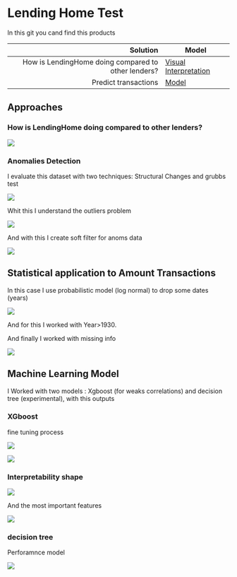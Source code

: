 # Lending Home Test


In this git you cand find this products 

|Solution|Model|
|-------:|-----|
|How is LendingHome doing compared to other lenders?|[Visual Interpretation](https://github.com/carlosjimenez88M/test-len-home/blob/master/lender.md)|
|Predict transactions|[Model](https://github.com/carlosjimenez88M/test-len-home/blob/master/prediction_model.md)|

## Approaches

### How is LendingHome doing compared to other lenders?

![](https://github.com/carlosjimenez88M/test-len-home/raw/master/lender_files/figure-gfm/unnamed-chunk-5-1.png)

### Anomalies Detection

I evaluate this dataset with two techniques: Structural Changes and grubbs test 

![](https://github.com/carlosjimenez88M/test-len-home/raw/master/prediction_model_files/figure-gfm/unnamed-chunk-4-1.png)

Whit this I understand the outliers problem

![](https://github.com/carlosjimenez88M/test-len-home/raw/master/prediction_model_files/figure-gfm/unnamed-chunk-7-1.png)

And with this I create soft filter for anoms data

![](https://github.com/carlosjimenez88M/test-len-home/raw/master/prediction_model_files/figure-gfm/unnamed-chunk-8-1.png)

## Statistical application to Amount Transactions

In this case I use probabilistic model (log normal) to drop some dates (years)

![](https://github.com/carlosjimenez88M/test-len-home/raw/master/prediction_model_files/figure-gfm/unnamed-chunk-15-1.png)

And for this I worked with Year>1930.

And finally I worked with missing info

![](https://github.com/carlosjimenez88M/test-len-home/raw/master/prediction_model_files/figure-gfm/unnamed-chunk-12-1.png)

## Machine Learning Model

I Worked with two models : Xgboost (for weaks correlations) and decision tree (experimental), with this outputs 

### XGboost


fine tuning process 

![](https://github.com/carlosjimenez88M/test-len-home/raw/master/prediction_model_files/figure-gfm/unnamed-chunk-18-1.png)


![](https://github.com/carlosjimenez88M/test-len-home/raw/master/prediction_model_files/figure-gfm/unnamed-chunk-21-1.png)

### Interpretability shape

![](https://github.com/carlosjimenez88M/test-len-home/raw/master/prediction_model_files/figure-gfm/unnamed-chunk-23-1.png)


And the most important features

![](https://github.com/carlosjimenez88M/test-len-home/raw/master/prediction_model_files/figure-gfm/unnamed-chunk-22-1.png)

### decision tree 


Perforamnce model

![](https://github.com/carlosjimenez88M/test-len-home/raw/master/prediction_model_files/figure-gfm/unnamed-chunk-26-1.png)